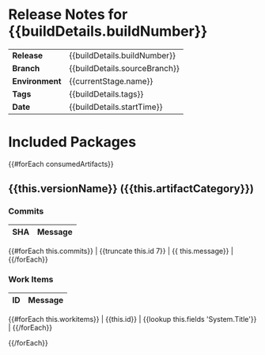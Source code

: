 # Release Notes for {{buildDetails.buildNumber}}
|||
|-|-|
|**Release**| {{buildDetails.buildNumber}}|
|**Branch**| {{buildDetails.sourceBranch}}|
|**Environment**| {{currentStage.name}}|
|**Tags**| {{buildDetails.tags}}|
|**Date**| {{buildDetails.startTime}}|

# Included Packages
{{#forEach consumedArtifacts}}
## {{this.versionName}} ({{this.artifactCategory}})
### Commits
| SHA | Message |
|-|-|
{{#forEach this.commits}}
| {{truncate this.id 7}} | {{ this.message}} |
{{/forEach}}

### Work Items
| ID | Message |
|-|-|
{{#forEach this.workitems}}
| {{this.id}} | {{lookup this.fields 'System.Title'}}  |
{{/forEach}}

{{/forEach}}


